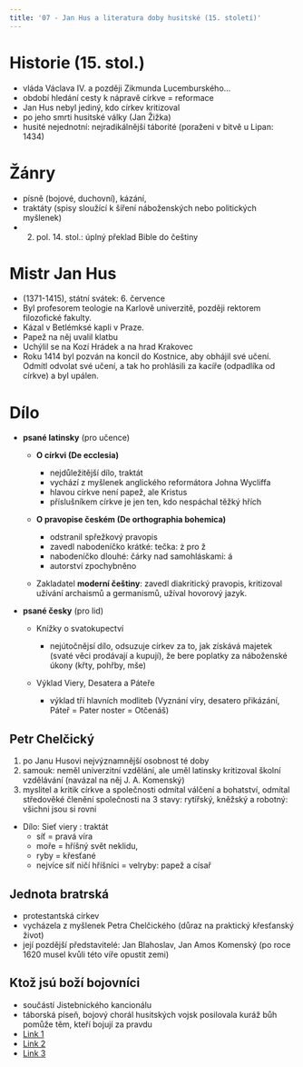 ```yaml
---
title: '07 - Jan Hus a literatura doby husitské (15. století)'
---
```


# Historie (15. stol.)
* vláda Václava IV. a později Zikmunda Lucemburského…
* období hledání cesty k nápravě církve = reformace
* Jan Hus nebyl jediný, kdo církev kritizoval 
* po jeho smrti husitské války (Jan Žižka)
* husité nejednotní: nejradikálnější táborité (poraženi v bitvě u Lipan: 1434)

# Žánry
* písně (bojové, duchovní), kázání, 
* traktáty (spisy sloužící k šíření náboženských nebo politických myšlenek)
* 2. pol. 14. stol.: úplný překlad Bible do češtiny

# Mistr Jan Hus
* (1371-1415), státní svátek: 6. července
* Byl profesorem teologie na Karlově univerzitě, později rektorem filozofické fakulty.
* Kázal v Betlémksé kapli v Praze.
* Papež na něj uvalil klatbu
* Uchýlil se na Kozí Hrádek a na hrad Krakovec
* Roku 1414 byl pozván na koncil do Kostnice, aby obhájil své učení. Odmítl odvolat své učení, a tak ho  prohlásili za kacíře (odpadlíka od církve) a byl upálen.

# Dílo
* **psané latinsky** (pro učence)
	* **O církvi (De ecclesia)**
		* nejdůležitější dílo, traktát
		* vychází z myšlenek anglického reformátora Johna Wycliffa
		* hlavou církve není papež, ale Kristus
		* příslušníkem církve je jen ten, kdo nespáchal těžký hřích
	* **O pravopise českém (De orthographia bohemica)**
		* odstranil spřežkový pravopis 
		* zavedl nabodeníčko krátké: tečka: ż pro ž
		* nabodeníčko dlouhé: čárky nad samohláskami: á
		* autorství zpochybněno
   
	* Zakladatel **moderní češtiny**: zavedl diakritický pravopis, kritizoval užívání archaismů a germanismů, užíval hovorový jazyk.

* **psané česky** (pro lid)
	* Knížky o svatokupectví
		* nejútočnějsí dílo, odsuzuje církev za to, jak získává majetek (svaté věci prodávají a kupují), že bere poplatky za náboženské úkony (křty, pohřby, mše)
   
	* Výklad Viery, Desatera a Páteře
		* výklad tří hlavních modliteb (Vyznání víry, desatero přikázání, Páteř = Pater noster = Otčenáš)

## Petr Chelčický
      
1. po Janu Husovi nejvýznamnější osobnost té doby
1. samouk: neměl univerzitní vzdělání, ale uměl latinsky kritizoval školní vzdělávání (navázal na něj J. A. Komenský)
2. myslitel a kritik církve a společnosti odmítal válčení a bohatství, odmítal středověké členění společnosti na 3 stavy: rytířský, kněžský a robotný: všichni jsou si rovni

* Dílo: Sieť viery : traktát
	* síť = pravá víra 
	* moře = hříšný svět neklidu, 
	* ryby = křesťané 
	* nejvíce síť ničí hříšníci = velryby: papež  a císař

## Jednota bratrská
* protestantská církev
* vycházela z myšlenek Petra Chelčického (důraz na praktický křesťanský život)
* její pozdější představitelé: Jan Blahoslav, Jan Amos Komenský (po roce 1620 musel kvůli této víře opustit zemi)

## Ktož jsú boží bojovníci

* součástí Jistebnického kancionálu
* táborská píseň, bojový chorál husitských vojsk posilovala kuráž bůh pomůže těm, kteří bojují za pravdu 
* [Link 1](https://www.youtube.com/watch?v=pvlNFyxEfvg)
* [Link 2](https://www.youtube.com/watch?v=elskCac9wSI)
* [Link 3](https://www.youtube.com/watch?v=3052CYBxtRA)






